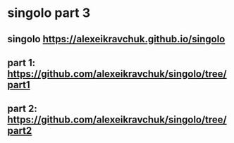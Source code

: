 # singolo part 3
## singolo https://alexeikravchuk.github.io/singolo

## part 1: https://github.com/alexeikravchuk/singolo/tree/part1
## part 2: https://github.com/alexeikravchuk/singolo/tree/part2
